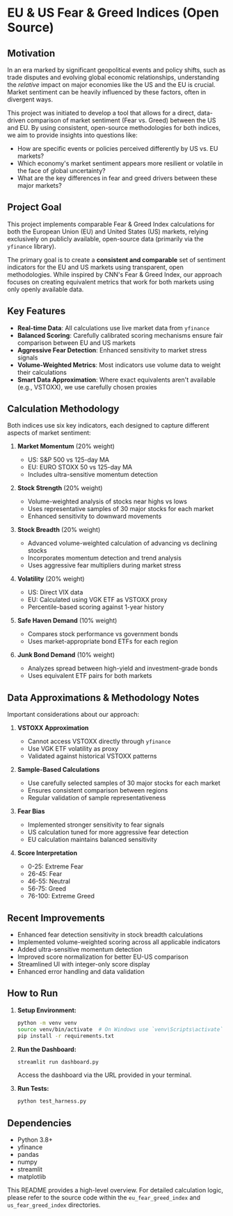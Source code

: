 # EU & US Fear & Greed Indices (Open Source)

## Motivation

In an era marked by significant geopolitical events and policy shifts, such as trade disputes and evolving global economic relationships, understanding the *relative* impact on major economies like the US and the EU is crucial. Market sentiment can be heavily influenced by these factors, often in divergent ways.

This project was initiated to develop a tool that allows for a direct, data-driven comparison of market sentiment (Fear vs. Greed) between the US and EU. By using consistent, open-source methodologies for both indices, we aim to provide insights into questions like:

*   How are specific events or policies perceived differently by US vs. EU markets?
*   Which economy's market sentiment appears more resilient or volatile in the face of global uncertainty?
*   What are the key differences in fear and greed drivers between these major markets?

## Project Goal

This project implements comparable Fear & Greed Index calculations for both the European Union (EU) and United States (US) markets, relying exclusively on publicly available, open-source data (primarily via the `yfinance` library).

The primary goal is to create a **consistent and comparable** set of sentiment indicators for the EU and US markets using transparent, open methodologies. While inspired by CNN's Fear & Greed Index, our approach focuses on creating equivalent metrics that work for both markets using only openly available data.

## Key Features

- **Real-time Data**: All calculations use live market data from `yfinance`
- **Balanced Scoring**: Carefully calibrated scoring mechanisms ensure fair comparison between EU and US markets
- **Aggressive Fear Detection**: Enhanced sensitivity to market stress signals
- **Volume-Weighted Metrics**: Most indicators use volume data to weight their calculations
- **Smart Data Approximation**: Where exact equivalents aren't available (e.g., VSTOXX), we use carefully chosen proxies

## Calculation Methodology

Both indices use six key indicators, each designed to capture different aspects of market sentiment:

1. **Market Momentum** (20% weight)
   - US: S&P 500 vs 125-day MA
   - EU: EURO STOXX 50 vs 125-day MA
   - Includes ultra-sensitive momentum detection

2. **Stock Strength** (20% weight)
   - Volume-weighted analysis of stocks near highs vs lows
   - Uses representative samples of 30 major stocks for each market
   - Enhanced sensitivity to downward movements

3. **Stock Breadth** (20% weight)
   - Advanced volume-weighted calculation of advancing vs declining stocks
   - Incorporates momentum detection and trend analysis
   - Uses aggressive fear multipliers during market stress

4. **Volatility** (20% weight)
   - US: Direct VIX data
   - EU: Calculated using VGK ETF as VSTOXX proxy
   - Percentile-based scoring against 1-year history

5. **Safe Haven Demand** (10% weight)
   - Compares stock performance vs government bonds
   - Uses market-appropriate bond ETFs for each region

6. **Junk Bond Demand** (10% weight)
   - Analyzes spread between high-yield and investment-grade bonds
   - Uses equivalent ETF pairs for both markets

## Data Approximations & Methodology Notes

Important considerations about our approach:

1. **VSTOXX Approximation**
   - Cannot access VSTOXX directly through `yfinance`
   - Use VGK ETF volatility as proxy
   - Validated against historical VSTOXX patterns

2. **Sample-Based Calculations**
   - Use carefully selected samples of 30 major stocks for each market
   - Ensures consistent comparison between regions
   - Regular validation of sample representativeness

3. **Fear Bias**
   - Implemented stronger sensitivity to fear signals
   - US calculation tuned for more aggressive fear detection
   - EU calculation maintains balanced sensitivity

4. **Score Interpretation**
   - 0-25: Extreme Fear
   - 26-45: Fear
   - 46-55: Neutral
   - 56-75: Greed
   - 76-100: Extreme Greed

## Recent Improvements

- Enhanced fear detection sensitivity in stock breadth calculations
- Implemented volume-weighted scoring across all applicable indicators
- Added ultra-sensitive momentum detection
- Improved score normalization for better EU-US comparison
- Streamlined UI with integer-only score display
- Enhanced error handling and data validation

## How to Run

1. **Setup Environment:**
   ```bash
   python -m venv venv
   source venv/bin/activate  # On Windows use `venv\Scripts\activate`
   pip install -r requirements.txt
   ```

2. **Run the Dashboard:**
   ```bash
   streamlit run dashboard.py
   ```
   Access the dashboard via the URL provided in your terminal.

3. **Run Tests:**
   ```bash
   python test_harness.py
   ```

## Dependencies

- Python 3.8+
- yfinance
- pandas
- numpy
- streamlit
- matplotlib

This README provides a high-level overview. For detailed calculation logic, please refer to the source code within the `eu_fear_greed_index` and `us_fear_greed_index` directories. 